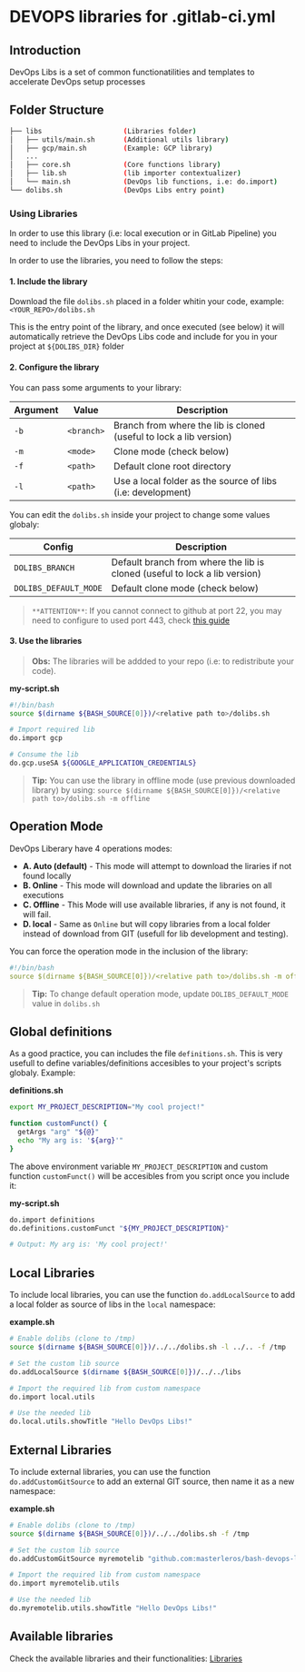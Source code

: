 # DEVOPS libraries for .gitlab-ci.yml #

## Introduction
DevOps Libs is a set of common functionatilities and templates to accelerate DevOps setup processes

## Folder Structure
``` sh
├── libs              	    (Libraries folder)
│   ├── utils/main.sh       (Additional utils library)
│   ├── gcp/main.sh         (Example: GCP library)
│   ...
│   ├── core.sh             (Core functions library)
│   ├── lib.sh              (lib importer contextualizer)
│   └── main.sh             (DevOps lib functions, i.e: do.import)
└── dolibs.sh               (DevOps Libs entry point)
```

### Using Libraries
In order to use this library (i.e: local execution or in GitLab Pipeline) you need to include the DevOps Libs in your project.

In order to use the libraries, you need to follow the steps:

#### 1. Include the library
Download the file `dolibs.sh` placed in a folder whitin your code, example: `<YOUR_REPO>/dolibs.sh`

This is the entry point of the library, and once executed (see below) it will automatically retrieve the DevOps Libs code and include for you in your project at `${DOLIBS_DIR}` folder

#### 2. Configure the library

You can pass some arguments to your library:

|Argument|Value|Description|
|-|-|-|
|`-b`|`<branch>`|Branch from where the lib is cloned (useful to lock a lib version)|
|`-m`|`<mode>`|Clone mode (check below)|
|`-f`|`<path>`|Default clone root directory|
|`-l`|`<path>`|Use a local folder as the source of libs (i.e: development)|

You can edit the `dolibs.sh` inside your project to change some values globaly:

|Config|Description|
|-|-|
|`DOLIBS_BRANCH`|Default branch from where the lib is cloned (useful to lock a lib version)|
|`DOLIBS_DEFAULT_MODE`|Default clone mode (check below)|

> `**ATTENTION**`: If you cannot connect to github at port 22, you may need to configure to used port 443, check [this guide](https://help.github.com/en/github/authenticating-to-github/using-ssh-over-the-https-port)

#### 3. Use the libraries
> **Obs:** The libraries will be addded to your repo (i.e: to redistribute your code).

**my-script.sh**
``` sh
#!/bin/bash
source $(dirname ${BASH_SOURCE[0]})/<relative path to>/dolibs.sh

# Import required lib
do.import gcp

# Consume the lib
do.gcp.useSA ${GOOGLE_APPLICATION_CREDENTIALS}
```

> **Tip:** You can use the library in offline mode (use previous downloaded library) by using: `source $(dirname ${BASH_SOURCE[0]})/<relative path to>/dolibs.sh -m offline`

## Operation Mode
DevOps Liberary have 4 operations modes:

  - **A. Auto (default)** - This mode will attempt to download the liraries if not found locally
  - **B. Online** - This mode will download and update the libraries on all executions
  - **C. Offline** - This Mode will use available libraries, if any is not found, it will fail.
  - **D. local** - Same as `Online` but will copy libraries from a local folder instead of download from GIT (usefull for lib development and testing).

You can force the operation mode in the inclusion of the library:
``` yaml
#!/bin/bash
source $(dirname ${BASH_SOURCE[0]})/<relative path to>/dolibs.sh -m offline # or online
```
> **Tip:** To change default operation mode, update `DOLIBS_DEFAULT_MODE` value in `dolibs.sh`

## Global definitions
As a good practice, you can includes the file `definitions.sh`. This is very usefull to define variables/definitions accesibles to your project's scripts globaly. Example:

**definitions.sh**
``` sh
export MY_PROJECT_DESCRIPTION="My cool project!"

function customFunct() {
  getArgs "arg" "${@}"
  echo "My arg is: '${arg}'"
}
```

The above environment variable `MY_PROJECT_DESCRIPTION` and custom function `customFunct()` will be accesibles from you script once you include it:

**my-script.sh**
``` sh
do.import definitions
do.definitions.customFunct "${MY_PROJECT_DESCRIPTION}"

# Output: My arg is: 'My cool project!'
```

## Local Libraries

To include local libraries, you can use the function `do.addLocalSource` to add a local folder as source of libs in the `local` namespace:

**example.sh**
``` sh
# Enable dolibs (clone to /tmp)
source $(dirname ${BASH_SOURCE[0]})/../../dolibs.sh -l ../.. -f /tmp

# Set the custom lib source
do.addLocalSource $(dirname ${BASH_SOURCE[0]})/../../libs

# Import the required lib from custom namespace
do.import local.utils

# Use the needed lib
do.local.utils.showTitle "Hello DevOps Libs!"
```

## External Libraries

To include external libraries, you can use the function `do.addCustomGitSource` to add an external GIT source, then name it as a new namespace:

**example.sh**
``` sh
# Enable dolibs (clone to /tmp)
source $(dirname ${BASH_SOURCE[0]})/../../dolibs.sh -f /tmp

# Set the custom lib source
do.addCustomGitSource myremotelib "github.com:masterleros/bash-devops-libs.git" master

# Import the required lib from custom namespace
do.import myremotelib.utils

# Use the needed lib
do.myremotelib.utils.showTitle "Hello DevOps Libs!"
```

## Available libraries
Check the available libraries and their functionalities: [Libraries](libs/README.md)
